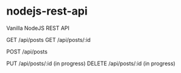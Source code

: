 # nodejs-rest-api
Vanilla NodeJS REST API 


GET /api/posts
GET /api/posts/:id

POST /api/posts

PUT /api/posts/:id (in progress)
DELETE /api/posts/:id (in progress)
